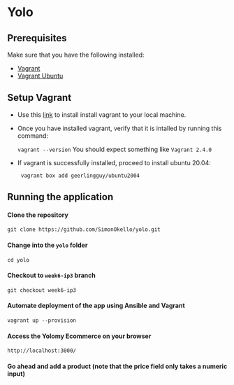# Yolo
## Prerequisites
Make sure that you have the following installed:
- [Vagrant](https://developer.hashicorp.com/vagrant/downloads)
- [Vagrant Ubuntu](https://app.vagrantup.com/bento/boxes/ubuntu-22.04)

## Setup Vagrant
- Use this [link](https://developer.hashicorp.com/vagrant/downloads) to install install vagrant to your local machine. 
- Once you have installed vagrant, verify that it is intalled by running this command:
  
  ```vagrant --version```
  You should expect something like ```Vagrant 2.4.0```

- If vagrant is successfully installed, proceed to install ubuntu 20.04:
  
  ``` vagrant box add geerlingguy/ubuntu2004```

## Running the application

#### Clone the repository
`git clone https://github.com/SimonOkello/yolo.git`

#### Change into the `yolo` folder
`cd yolo`

#### Checkout to `week6-ip3` branch
`git checkout week6-ip3`




#### Automate deployment of the app using Ansible and Vagrant
 `vagrant up --provision`

#### Access the Yolomy Ecommerce on your browser

`http://localhost:3000/`

#### Go ahead and add a product (note that the price field only takes a numeric input)

